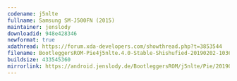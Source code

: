 ```yaml
---
codename: j5nlte
fullname: Samsung SM-J500FN (2015)
maintainer: jenslody
downloadid: 948e428346
newformat: true
xdathread: https://forum.xda-developers.com/showthread.php?t=3853544
filename: BootleggersROM-Pie4j5nlte.4.0-Stable-Shishufied-20190202-103653.zip
buildsize: 433545360
mirrorlink: https://android.jenslody.de/BootleggersROM/j5nlte/Pie/20190202-103653/
---
```


